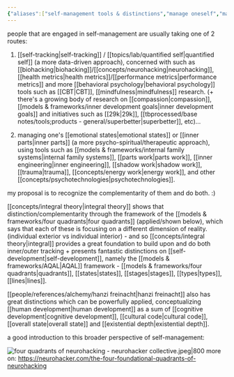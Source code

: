 ```yaml
---
{"aliases":["self-management tools & distinctions","manage oneself","manage yourself","self","self-mngmt"],"created in":"2023-07-25T09:18:23-03:00","last tended to":"2024-07-23T01:53:20-03:00","tags":["concept","selfmanagement","tier1","alchemy","design"],"dg-publish":true,"permalink":"/concepts/self-management/","dgPassFrontmatter":true,"created":"2023-07-25T09:18:23.349-03:00","updated":"2024-07-24T03:26:04.739-03:00"}
---
```


people that are engaged in self-management are usually taking one of 2 routes:

1) [[self-tracking\|self-tracking]] / [[topics/lab/quantified self\|quantified self]] (a more data-driven approach), concerned with such as [[biohacking\|biohacking]]/[[concepts/neurohacking\|neurohacking]], [[health metrics\|health metrics]]/[[performance metrics\|performance metrics]] and more [[behavioral psychology\|behavioral psychology]] tools such as [[CBT\|CBT]], [[mindfulness\|mindfulness]] research. (+ there's a growing body of research on [[compassion\|compassion]], [[models & frameworks/inner development goals\|inner development goals]] and initiatives such as [[29k\|29k]], [[tbprocessed/base notes/tools;products - general/superbetter\|superbetter]], etc)...

2) managing one's [[emotional states\|emotional states]] or [[inner parts\|inner parts]] (a more psycho-spiritual/therapeutic approach), using tools such as [[models & frameworks/internal family systems\|internal family systems]], [[parts work\|parts work]], [[inner engineering\|inner engineering]], [[shadow work\|shadow work]], [[trauma\|trauma]], [[concepts/energy work\|energy work]], and other [[concepts/psychotechnologies\|psychotechnologies]].

my proposal is to recognize the complementarity of them and do both. :)

[[concepts/integral theory\|integral theory]] shows that distinction/complementarity through the framework of the [[models & frameworks/four quadrants\|four quadrants]] (applied/shown below), which says that each of these is focusing on a different dimension of reality. (individual exterior vs individual interior) - and so [[concepts/integral theory\|integral]] provides a great foundation to build upon and do both inner/outer tracking + presents fantastic distinctions on [[self-development\|self-development]], namely the [[models & frameworks/AQAL\|AQAL]] framework - [[models & frameworks/four quadrants\|quadrants]], [[states\|states]], [[stages\|stages]], [[types\|types]], [[lines\|lines]].

[[people/references/alchemy/hanzi freinacht\|hanzi freinacht]] also has great distinctions which can be powerfully applied, conceptualizing [[human development\|human development]] as a sum of [[cognitive development\|cognitive development]], [[cultural code\|cultural code]], [[overall state\|overall state]] and [[existential depth\|existential depth]].

a good introduction to this broader perspective of self-management:

![four quadrants of neurohacking - neurohacker collective.jpeg|800](/img/user/images/models%20&%20frameworks/four%20quadrants%20of%20neurohacking%20-%20neurohacker%20collective.jpeg)
more on: https://neurohacker.com/the-four-foundational-quadrants-of-neurohacking